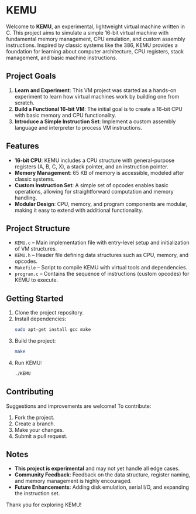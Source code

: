 # KEMU

Welcome to **KEMU**, an experimental, lightweight virtual machine written in C. This project aims to simulate a simple 16-bit virtual machine with fundamental memory management, CPU emulation, and custom assembly instructions. Inspired by classic systems like the 386, KEMU provides a foundation for learning about computer architecture, CPU registers, stack management, and basic machine instructions.

## Project Goals

1. **Learn and Experiment**: This VM project was started as a hands-on experiment to learn how virtual machines work by building one from scratch.
2. **Build a Functional 16-bit VM**: The initial goal is to create a 16-bit CPU with basic memory and CPU functionality.
3. **Introduce a Simple Instruction Set**: Implement a custom assembly language and interpreter to process VM instructions.

## Features

- **16-bit CPU**: KEMU includes a CPU structure with general-purpose registers (A, B, C, X), a stack pointer, and an instruction pointer.
- **Memory Management**: 65 KB of memory is accessible, modeled after classic systems.
- **Custom Instruction Set**: A simple set of opcodes enables basic operations, allowing for straightforward computation and memory handling.
- **Modular Design**: CPU, memory, and program components are modular, making it easy to extend with additional functionality.

## Project Structure

- `KEMU.c` – Main implementation file with entry-level setup and initialization of VM structures.
- `KEMU.h` – Header file defining data structures such as CPU, memory, and opcodes.
- `Makefile` – Script to compile KEMU with virtual tools and dependencies.
- `program.c` – Contains the sequence of instructions (custom opcodes) for KEMU to execute.

## Getting Started

1. Clone the project repository.
2. Install dependencies:
   ```bash
   sudo apt-get install gcc make
   ```
3. Build the project:
   ```bash
   make
   ```
4. Run KEMU:
   ```bash
   ./KEMU
   ```

## Contributing

Suggestions and improvements are welcome! To contribute:

1. Fork the project.
2. Create a branch.
3. Make your changes.
4. Submit a pull request.

## Notes

- **This project is experimental** and may not yet handle all edge cases.
- **Community Feedback**: Feedback on the data structure, register naming, and memory management is highly encouraged.
- **Future Enhancements**: Adding disk emulation, serial I/O, and expanding the instruction set.

Thank you for exploring KEMU!